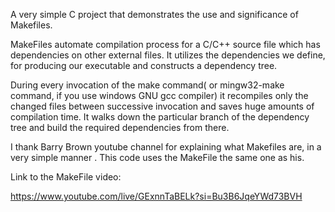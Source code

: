 A very simple C project that demonstrates the use and significance of Makefiles.


MakeFiles automate compilation process for a C/C++ source file which has dependencies on other external files.
It utilizes the dependencies we define, for producing our executable and constructs a dependency tree.

During every invocation of the make command( or mingw32-make command, if you use windows GNU gcc compiler)
it recompiles only the changed files between successive invocation and saves huge amounts of compilation time.
It walks down the particular branch of the dependency tree and build the required dependencies from there.

I thank Barry Brown youtube channel for explaining what Makefiles are, in a very simple manner . This 
code uses the MakeFile the same one as his.

Link to the MakeFile video:

https://www.youtube.com/live/GExnnTaBELk?si=Bu3B6JqeYWd73BVH
